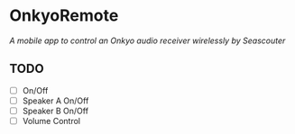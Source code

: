 # OnkyoRemote

*A mobile app to control an Onkyo audio receiver wirelessly by Seascouter*


## TODO

- [ ] On/Off
- [ ] Speaker A On/Off
- [ ] Speaker B On/Off
- [ ] Volume Control